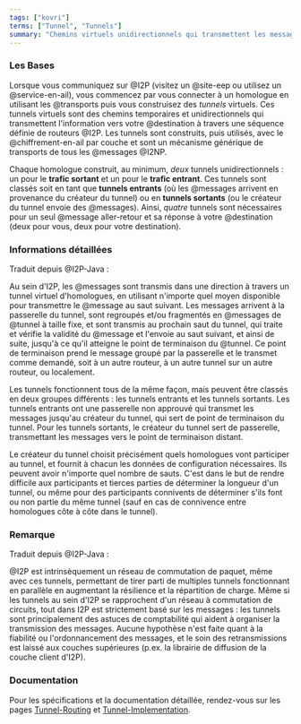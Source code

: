 ```yaml
---
tags: ["kovri"]
terms: ["Tunnel", "Tunnels"]
summary: "Chemins virtuels unidirectionnels qui transmettent les messages à travers une séquence de routeurs I2P définie"
---
```


### Les Bases

Lorsque vous communiquez sur @I2P (visitez un @site-eep ou utilisez un @service-en-ail), vous commencez par vous connecter à un homologue en utilisant les @transports puis vous construisez des *tunnels* virtuels. Ces tunnels virtuels sont des chemins temporaires et unidirectionnels qui transmettent l'information vers votre @destination à travers une séquence définie de routeurs @I2P. Les tunnels sont construits, puis utilisés, avec le @chiffrement-en-ail par couche et sont un mécanisme générique de transports de tous les @messages @I2NP.

Chaque homologue construit, au minimum, *deux* tunnels unidirectionnels : un pour le **trafic sortant** et un pour le **trafic entrant**. Ces tunnels sont classés soit en tant que **tunnels entrants** (où les @messages arrivent en provenance du créateur du tunnel) ou en **tunnels sortants** (ou le créateur du tunnel envoie des @messages). Ainsi, *quatre* tunnels sont nécessaires pour un seul @message aller-retour et sa réponse à votre @destination (deux pour vous, deux pour votre destination).

### Informations détaillées

Traduit depuis @I2P-Java :

>
Au sein d'I2P, les @messages sont transmis dans une direction à travers un tunnel virtuel d'homologues, en utilisant n'importe quel moyen disponible pour transmettre le @message au saut suivant. Les messages arrivent à la passerelle du tunnel, sont regroupés et/ou fragmentés en @messages de @tunnel à taille fixe, et sont transmis au prochain saut du tunnel, qui traite et vérifie la validité du @message et l'envoie au saut suivant, et ainsi de suite, jusqu'à ce qu'il atteigne le point de terminaison du @tunnel. Ce point de terminaison prend le message groupé par la passerelle et le transmet comme demandé, soit à un autre routeur, à un autre tunnel sur un autre routeur, ou localement.

>
Les tunnels fonctionnent tous de la même façon, mais peuvent être classés en deux groupes différents : les tunnels entrants et les tunnels sortants. Les tunnels entrants ont une passerelle non approuvé qui transmet les messages jusqu'au créateur du tunnel, qui sert de point de terminaison du tunnel. Pour les tunnels sortants, le créateur du tunnel sert de passerelle, transmettant les messages vers le point de terminaison distant.

>
Le créateur du tunnel choisit précisément quels homologues vont participer au tunnel, et fournit à chacun les données de configuration nécessaires. Ils peuvent avoir n'importe quel nombre de sauts. C'est dans le but de rendre difficile aux participants et tierces parties de déterminer la longueur d'un tunnel, ou même pour des participants connivents de déterminer s'ils font ou non partie du même tunnel (sauf en cas de connivence entre homologues côte à côte dans le tunnel).

### Remarque

Traduit depuis @I2P-Java :

>
@I2P est intrinsèquement un réseau de commutation de paquet, même avec ces tunnels, permettant de tirer parti de multiples tunnels fonctionnant en parallèle en augmentant la résilience et la répartition de charge. Même si les tunnels au sein d'I2P se rapprochent d'un réseau à commutation de circuits, tout dans I2P est strictement basé sur les messages : les tunnels sont principalement des astuces de comptabilité qui aident à organiser la transmission des messages. Aucune hypothèse n'est faite quant à la fiabilité ou l'ordonnancement des messages, et le soin des retransmissions est laissé aux couches supérieures (p.ex. la librairie de diffusion de la couche client d'I2P).

### Documentation

Pour les spécifications et la documentation détaillée, rendez-vous sur les pages [Tunnel-Routing](https://geti2p.net/fr/docs/how/tunnel-routing) et [Tunnel-Implementation](https://geti2p.net/en/docs/tunnels/implementation).
